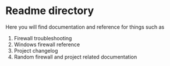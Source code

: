 
# Readme directory

Here you will find documentation and reference for things such as

1. Firewall troubleshooting
2. Windows firewall reference
3. Project changelog
4. Random firewall and project related documentation
